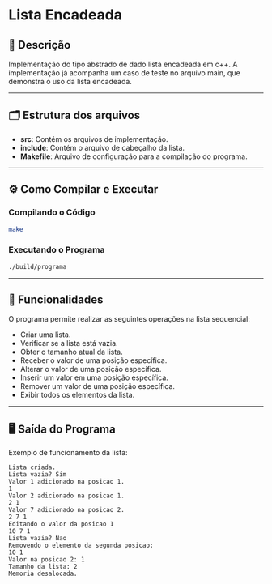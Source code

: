 # Lista Encadeada 

## 📄 Descrição
Implementação do tipo abstrado de dado lista encadeada em c++. A implementação já acompanha um caso de teste no arquivo main, que demonstra o uso da lista encadeada.

---

## 🗂️ Estrutura dos arquivos
- **src**: Contém os arquivos de implementação.
- **include**: Contém o arquivo de cabeçalho da lista.
- **Makefile**: Arquivo de configuração para a compilação do programa.

---

## ⚙️ Como Compilar e Executar

### Compilando o Código

```bash
make
```

### Executando o Programa

```bash
./build/programa
```

---

## 🔧 Funcionalidades
O programa permite realizar as seguintes operações na lista sequencial:
- Criar uma lista.
- Verificar se a lista está vazia.
- Obter o tamanho atual da lista.
- Receber o valor de uma posição específica.
- Alterar o valor de uma posição específica.
- Inserir um valor em uma posição específica.
- Remover um valor de uma posição específica.
- Exibir todos os elementos da lista.

---

## 🖥️ Saída do Programa
Exemplo de funcionamento da lista:

```
Lista criada.
Lista vazia? Sim
Valor 1 adicionado na posicao 1.
1
Valor 2 adicionado na posicao 1.
2 1
Valor 7 adicionado na posicao 2.
2 7 1
Editando o valor da posicao 1
10 7 1
Lista vazia? Nao
Removendo o elemento da segunda posicao:
10 1 
Valor na posicao 2: 1
Tamanho da lista: 2
Memoria desalocada.
```
